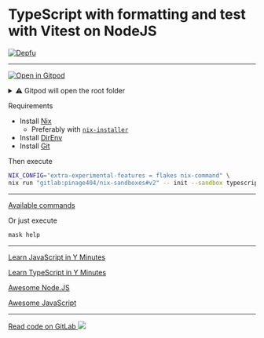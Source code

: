 # TypeScript with formatting and test with Vitest on NodeJS

[![Depfu](https://badges.depfu.com/badges/30a64c3d6317249ebbb2b0d9b64324bd/count.svg)](https://depfu.com/gitlab/pinage404/nix-sandboxes?project_id=40505)

---

[![Open in Gitpod](https://gitpod.io/button/open-in-gitpod.svg)](https://gitpod.io/#WORKDIR=typescript_node_vitest/https://gitlab.com/pinage404/nix-sandboxes)

<details>
<summary>⚠️ Gitpod will open the root folder</summary>

Due to [some limitations of Gitpod](https://github.com/gitpod-io/gitpod/issues/5521), we cannot simply open a sub-folder

Opening in Gitpod will open the root folder

Two terminals will be opened :

1. the first in the root folder
2. the second in the target folder

Both terminals automatically load the environment of their current folder

![Screenshot of Gitpod showing two terminals open, the second being open in the target folder](https://gitlab.com/pinage404/nix-sandboxes/-/raw/main/gitpod.png)

</details>

Requirements

* Install [Nix](https://nixos.org)
  * Preferably with [`nix-installer`](https://determinate.systems/nix-installer/)
* Install [DirEnv](https://direnv.net)
* Install [Git](https://git-scm.com)

Then execute

```sh
NIX_CONFIG="extra-experimental-features = flakes nix-command" \
nix run "gitlab:pinage404/nix-sandboxes#v2" -- init --sandbox typescript_node_vitest --path ./new_project
```

---

[Available commands](./maskfile.md)

Or just execute

```sh
mask help
```

---

[Learn JavaScript in Y Minutes](https://learnxinyminutes.com/docs/javascript/)

[Learn TypeScript in Y Minutes](https://learnxinyminutes.com/docs/typescript/)

[Awesome Node.JS](https://github.com/sindresorhus/awesome-nodejs#contents)

[Awesome JavaScript](https://github.com/sorrycc/awesome-javascript#readme)

---

<!-- markdownlint-disable-next-line MD045 -->
[Read code on GitLab ![](https://img.shields.io/gitlab/stars/pinage404/nix-sandboxes?style=social)](https://gitlab.com/pinage404/nix-sandboxes/-/tree/main/typescript_node_vitest)
